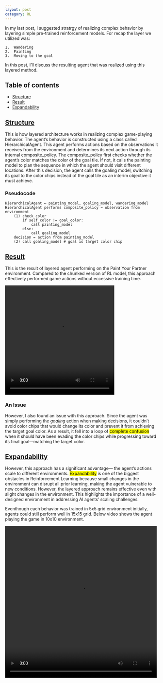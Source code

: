 ```yaml
---
layout: post
category: RL
---
```


In my last post, I suggested stratrgy of realizing complex behavior by layering simple pre-trained reinforcement models. For recap the layer we utilized was:

	1.	Wandering
	2.	Painting
	3.	Moving to the goal

In this post, I’ll discuss the resulting agent that was realized using this layered method.

## Table of contents

- [Structure](#structure)
- [Result](#result)
- [Expandability](#expandability)

## [Structure](#structure)

This is how layered architecture works in realizing complex game-playing behavior. The agent’s behavior is constructed using a class called HierarchicalAgent. This agent performs actions based on the observations it receives from the environment and determines its next action through its internal composite_policy. The composite_policy first checks whether the agent’s color matches the color of the goal tile. If not, it calls the painting model to plan the sequence in which the agent should visit different locations. After this decision, the agent calls the goaling model, switching its goal to the color chips instead of the goal tile as an interim objective it must achieve.

### Pseudocode

```
HierarchicalAgent ← painting_model, goaling_model, wandering_model
HierarchicalAgent performs composite_policy ← observation from environment
	(1) check color
		if self_color != goal_color:
			call painting_model
		else:
			call goaling_model
	decision = action from painting_model
	(2) call goaling_model # goal is target color chip
```

## [Result](#result)

This is the result of layered agent performing on the Paint Your Partner environment. Compared to the chunked version of RL model, this approach effectively performed game actions without eccessive training time.

<video width="360" height="360" controls>
  <source src="https://raw.githubusercontent.com/nik-pitts/machinelearning601/master/_images/2025-02-04-layered-agent-result.mp4" type="video/mp4">
</video>

### An Issue

However, I also found an issue with this approach. Since the agent was simply performing the *goaling* action when making decisions, it couldn’t avoid color chips that would change its color and prevent it from achieving the target goal color. As a result, it fell into a loop of <mark>complete confusion</mark> when it should have been evading the color chips while progressing toward its final goal—matching the target color.

## [Expandability](#expandability)

However, this approach has a significant advantage— the agent’s actions scale to different environments. <mark>Expandability</mark> is one of the biggest obstacles in Reinforcement Learning because small changes in the environment can disrupt all prior learning, making the agent vulnerable to new conditions. However, the layered approach remains effective even with slight changes in the environment. This highlights the importance of a well-designed environment in addressing AI agents’ scaling challenges.

Eventhough each behavior was trained in 5x5 grid environment initially, agents could still perform well in 15x15 grid. Below video shows the agent playing the game in 10x10 environment.

<video width="500" height="500" controls>
  <source src="https://raw.githubusercontent.com/nik-pitts/machinelearning601/master/_images/2025-02-04-layered-agent-expandability.mp4" type="video/mp4">
</video>